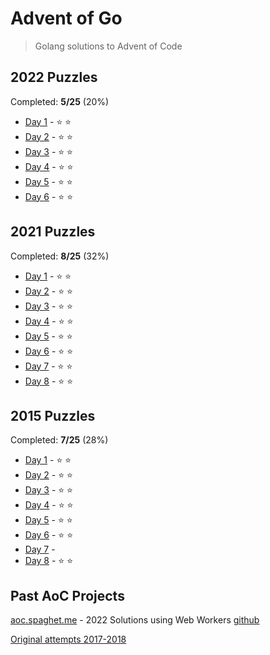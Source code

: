 # Advent of Go

> Golang solutions to Advent of Code

## 2022 Puzzles

Completed: **5/25** (20%)

- [Day 1](./year2022/day1.go) - ⭐️ ⭐️
- [Day 2](./year2022/day2.go) - ⭐️ ⭐️
- [Day 3](./year2022/day3.go) - ⭐️ ⭐️
- [Day 4](./year2022/day4.go) - ⭐️ ⭐️
- [Day 5](./year2022/day5.go) - ⭐️ ⭐️
- [Day 6](./year2022/day6.go) - ⭐️ ⭐️

## 2021 Puzzles

Completed: **8/25** (32%)

- [Day 1](./year2021/day1.go) - ⭐️ ⭐️
- [Day 2](./year2021/day2.go) - ⭐️ ⭐️
- [Day 3](./year2021/day3.go) - ⭐️ ⭐️
- [Day 4](./year2021/day4.go) - ⭐️ ⭐️
- [Day 5](./year2021/day5.go) - ⭐️ ⭐️
- [Day 6](./year2021/day6.go) - ⭐️ ⭐️
- [Day 7](./year2021/day7.go) - ⭐️ ⭐️
- [Day 8](./year2021/day8.go) - ⭐️ ⭐️

## 2015 Puzzles

Completed: **7/25** (28%)

- [Day 1](./year2015/day1.go) - ⭐️ ⭐️
- [Day 2](./year2015/day2.go) - ⭐️ ⭐️
- [Day 3](./year2015/day3.go) - ⭐️ ⭐️
- [Day 4](./year2015/day4.go) - ⭐️ ⭐️
- [Day 5](./year2015/day5.go) - ⭐️ ⭐️
- [Day 6](./year2015/day6.go) - ⭐️ ⭐️
- [Day 7](./year2015/day7.go) -
- [Day 8](./year2015/day8.go) - ⭐️ ⭐️

## Past AoC Projects

[aoc.spaghet.me](https://aoc.spaghet.me) - 2022 Solutions using Web Workers [github](https://github.com/immannino/aoc-2020)

[Original attempts 2017-2018](https://github.com/immannino/AdventOfCode)